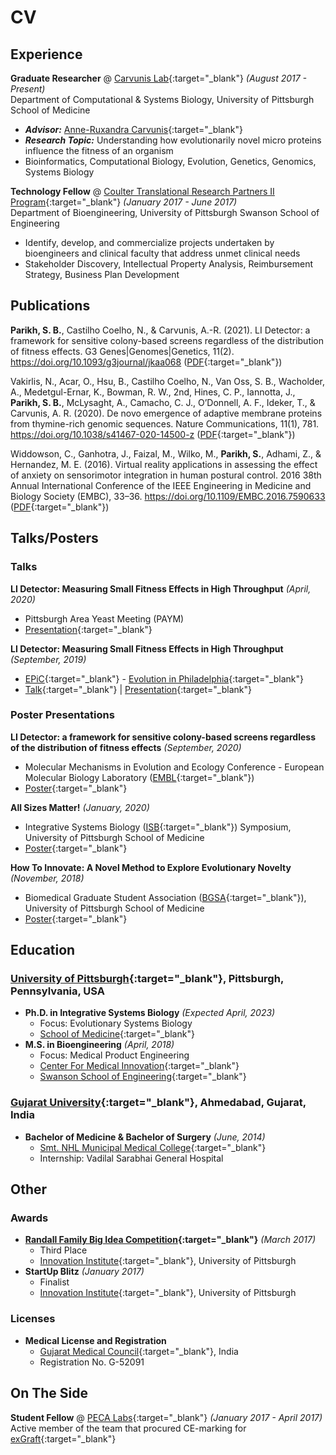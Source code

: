 # CV

## Experience
**Graduate Researcher** @ [Carvunis Lab](https://www.csb.pitt.edu/faculty/carvunis/){:target="_blank"} _(August 2017 - Present)_<br>
Department of Computational & Systems Biology, University of Pittsburgh School of Medicine
- **_Advisor:_** [Anne-Ruxandra Carvunis](https://www.isb.pitt.edu/people/faculty/anne-ruxandra-carvunis-phd){:target="_blank"}
- **_Research Topic:_** Understanding how evolutionarily novel micro proteins influence the fitness of an organism
- Bioinformatics, Computational Biology, Evolution, Genetics, Genomics, Systems Biology

**Technology Fellow** @ [Coulter Translational Research Partners II Program](https://www.engineering.pitt.edu/coulter/){:target="_blank"} _(January 2017 - June 2017)_<br>
Department of Bioengineering, University of Pittsburgh Swanson School of Engineering
- Identify, develop, and commercialize projects undertaken by bioengineers and clinical faculty that address unmet clinical needs
- Stakeholder Discovery, Intellectual Property Analysis, Reimbursement Strategy, Business Plan Development

## Publications
**Parikh, S. B.**, Castilho Coelho, N., & Carvunis, A.-R. (2021). LI Detector: a framework for sensitive colony-based screens regardless of the distribution of fitness effects. G3 Genes&#124;Genomes&#124;Genetics, 11(2). https://doi.org/10.1093/g3journal/jkaa068 ([PDF](https://sauriiiin.github.io/files/papers/Parikh2021.pdf){:target="_blank"}) <br>

Vakirlis, N., Acar, O., Hsu, B., Castilho Coelho, N., Van Oss, S. B., Wacholder, A., Medetgul-Ernar, K., Bowman, R. W., 2nd, Hines, C. P., Iannotta, J., **Parikh, S. B.**, McLysaght, A., Camacho, C. J., O’Donnell, A. F., Ideker, T., & Carvunis, A. R. (2020). De novo emergence of adaptive membrane proteins from thymine-rich genomic sequences. Nature Communications, 11(1), 781. https://doi.org/10.1038/s41467-020-14500-z ([PDF](https://sauriiiin.github.io/files/papers/Vakirlis2020.pdf){:target="_blank"}) <br>

Widdowson, C., Ganhotra, J., Faizal, M., Wilko, M., **Parikh, S.**, Adhami, Z., & Hernandez, M. E. (2016). Virtual reality applications in assessing the effect of anxiety on sensorimotor integration in human postural control. 2016 38th Annual International Conference of the IEEE Engineering in Medicine and Biology Society (EMBC), 33–36. https://doi.org/10.1109/EMBC.2016.7590633 ([PDF](https://sauriiiin.github.io/files/papers/Widdowson2016.pdf){:target="_blank"}) <br>

## Talks/Posters
### Talks
**LI Detector: Measuring Small Fitness Effects in High Throughput** _(April, 2020)_ <br>
- Pittsburgh Area Yeast Meeting (PAYM)
- [Presentation](https://sauriiiin.github.io/files/presentations/paym.pdf){:target="_blank"}

**LI Detector: Measuring Small Fitness Effects in High Throughput** _(September, 2019)_ <br>
- [EPiC](https://philadelphiaevolut.wixsite.com/epic){:target="_blank"} - [Evolution in Philadelphia](https://philadelphiaevolut.wixsite.com/phillyevolution){:target="_blank"}
- [Talk](https://youtu.be/JUYhxYGW52E){:target="_blank"} &#124; [Presentation](https://sauriiiin.github.io/files/presentations/epic.pdf){:target="_blank"}

### Poster Presentations
**LI Detector: a framework for sensitive colony-based screens regardless of the distribution of fitness effects** _(September, 2020)_
- Molecular Mechanisms in Evolution and Ecology Conference - European Molecular Biology Laboratory ([EMBL](https://www.embl.org){:target="_blank"})
- [Poster](https://sauriiiin.github.io/files/posters/embl.pdf){:target="_blank"}

**All Sizes Matter!** _(January, 2020)_
- Integrative Systems Biology ([ISB](https://www.isb.pitt.edu){:target="_blank"}) Symposium, University of Pittsburgh School of Medicine
- [Poster](https://sauriiiin.github.io/files/posters/isbsymposium.pdf){:target="_blank"}

**How To Innovate: A Novel Method to Explore Evolutionary Novelty** _(November, 2018)_
- Biomedical Graduate Student Association ([BGSA](https://bgsa-pitt.squarespace.com){:target="_blank"}), University of Pittsburgh School of Medicine
- [Poster](https://sauriiiin.github.io/files/posters/bgsa.pdf){:target="_blank"}

## Education
### [University of Pittsburgh](https://www.pitt.edu){:target="_blank"}, Pittsburgh, Pennsylvania, USA
- **Ph.D. in Integrative Systems Biology** _(Expected April, 2023)_ <br>
	- Focus: Evolutionary Systems Biology
	- [School of Medicine](https://somgrad.pitt.edu){:target="_blank"}
- **M.S. in Bioengineering** _(April, 2018)_ <br>
	- Focus: Medical Product Engineering
	- [Center For Medical Innovation](https://www.engineering.pitt.edu/cmi/){:target="_blank"}
	- [Swanson School of Engineering](https://www.engineering.pitt.edu){:target="_blank"}

### [Gujarat University](https://www.gujaratuniversity.ac.in){:target="_blank"}, Ahmedabad, Gujarat, India
- **Bachelor of Medicine & Bachelor of Surgery** _(June, 2014)_ <br>
	- [Smt. NHL Municipal Medical College](http://www.amcmet.org){:target="_blank"}
	- Internship: Vadilal Sarabhai General Hospital

## Other
### Awards
- **[Randall Family Big Idea Competition](https://www.bigidea.pitt.edu/programs/randall-family-big-idea-competition/){:target="_blank"}** _(March 2017)_
	- Third Place
	- [Innovation Institute](https://www.innovation.pitt.edu){:target="_blank"}, University of Pittsburgh
- **StartUp Blitz** _(January 2017)_
	- Finalist
	- [Innovation Institute](https://www.innovation.pitt.edu){:target="_blank"}, University of Pittsburgh

### Licenses
- **Medical License and Registration**
	- [Gujarat Medical Council](http://www.gmcgujarat.org){:target="_blank"}, India
	- Registration No. G-52091

## On The Side
**Student Fellow** @ [PECA Labs](http://www.pecalabs.com){:target="_blank"} _(January 2017 - April 2017)_ <br>
Active member of the team that procured CE-marking for [exGraft](http://www.pecalabs.com/devices.html){:target="_blank"}
